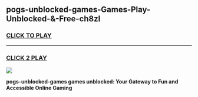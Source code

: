 
## pogs-unblocked-games-Games-Play-Unblocked-&-Free-ch8zl
<h3>
<a href="https://premium76.site?title=pogs-unblocked-games&ref=24A">CLICK TO PLAY</a></h3>
<hr>

<h3>
<a href="https://premium76.site?title=pogs-unblocked-games&ref=24A">CLICK 2 PLAY</a>
  
</h3>

<a href="https://premium76.site?title=pogs-unblocked-games&ref=24A"><img src="https://clearcache.store/games.png"></a>


**pogs-unblocked-games games unblocked: Your Gateway to Fun and Accessible Online Gaming**
